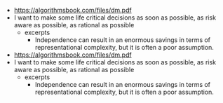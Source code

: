 - https://algorithmsbook.com/files/dm.pdf
- I want to make some life critical decisions as soon as possible, as risk aware as possible, as rational as possible
    - excerpts
        - Independence can result in an enormous savings in terms of representational complexity, but it is often a poor assumption.
- https://algorithmsbook.com/files/dm.pdf
- I want to make some life critical decisions as soon as possible, as risk aware as possible, as rational as possible
    - excerpts
        - Independence can result in an enormous savings in terms of representational complexity, but it is often a poor assumption.
